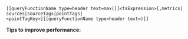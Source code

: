 ```
[[queryFunctionName type=header text=max(]]<tsExpression>[,metrics|
sources|sourceTags|pointTags|
<pointTagKey>][[queryFunctionName type=header text=)]]
```

**Tips to improve performance:**



